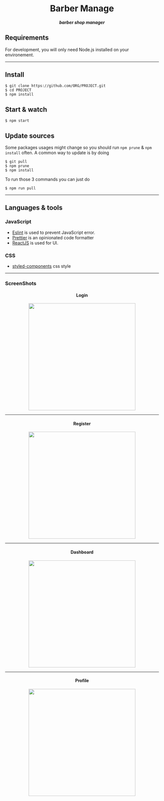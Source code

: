 
<h1 align='center'>Barber Manage</h1>
<h5 align='center'>barber shop manager</h5>

## Requirements

For development, you will only need Node.js installed on your environement.

---

## Install

    $ git clone https://github.com/ORG/PROJECT.git
    $ cd PROJECT
    $ npm install


## Start & watch

    $ npm start


## Update sources

Some packages usages might change so you should run `npm prune` & `npm install` often.
A common way to update is by doing

    $ git pull
    $ npm prune
    $ npm install

To run those 3 commands you can just do

    $ npm run pull
    
---

## Languages & tools


### JavaScript

- [Eslint](https://eslint.org/) is used to prevent JavaScript error.
- [Prettier](https://prettier.io/docs/en/index.html) is an opinionated code formatter 
- [ReactJS](https://github.com/facebook/react) is used for UI.

### CSS

- [styled-components](https://styled-components.com/) css style


 ---
 
 ### ScreenShots

<h4 align='center'>Login</h4>
<p align="center">
<img height='350' src='https://user-images.githubusercontent.com/52014318/74376052-323adf00-4dc0-11ea-915c-6e5feedf7e6f.png' />
</p>
<hr/>
<h4 align='center'>Register</h4>
<p  align="center">
<img height='350' src='https://user-images.githubusercontent.com/52014318/74376363-b9885280-4dc0-11ea-90ea-cc8f0dbd1baa.png' />
</p>
<hr/>
<h4 align='center'>Dashboard</h4>
<p  align="center">
<img height='350' src='https://user-images.githubusercontent.com/52014318/74582880-02e2c880-4fa0-11ea-8a43-b98a9d5edf84.png' />
</p>
<hr/>
<h4 align='center'>Profile</h4>
<p  align="center">
<img height='350' src='https://user-images.githubusercontent.com/52014318/74582526-db89fc80-4f9b-11ea-95d2-a9bb63b5af23.png' />
</p>
